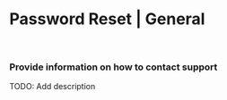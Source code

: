 # Password Reset | General
<br>

### Provide information on how to contact support

TODO: Add description
<br><br>

